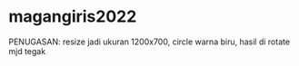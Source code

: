 # magangiris2022
PENUGASAN: resize jadi ukuran 1200x700, circle warna biru, hasil di rotate mjd tegak

